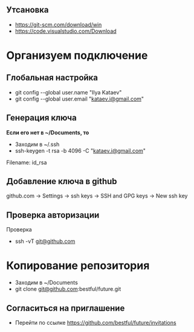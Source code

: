 ## Утсановка
- https://git-scm.com/download/win
- https://code.visualstudio.com/Download

# Организуем подключение

## Глобальная настройка
- git config --global user.name "Ilya Kataev"
- git config --global user.email "kataev.i@gmail.com"

## Генерация ключа

**Если его нет в ~/Documents, то**
- Заходим в ~/.ssh
- ssh-keygen -t rsa -b 4096 -C "kataev.i@gmail.com"

Filename: id_rsa

## Добавление ключа в github
github.com -> Settings -> ssh keys -> SSH and GPG keys -> New ssh key

## Проверка авторизации
Проверка
- ssh -vT git@github.com

# Копирование репозитория
- Заходим в ~/Documents 
- git clone git@github.com:bestful/future.git

## Согласиться на приглашение
- Перейти по ссылке https://github.com/bestful/future/invitations